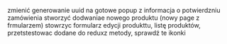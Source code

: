 zmienić generowanie uuid na gotowe
popup z informacja o potwierdzniu zamówienia
stworzyć dodwaniae nowego produktu (nowy page z frmularzem)
stowrzyc formularz edycji produkttu, listę produktów,
przetstestowac dodane do reduxz metody, sprawdź te ikonki
